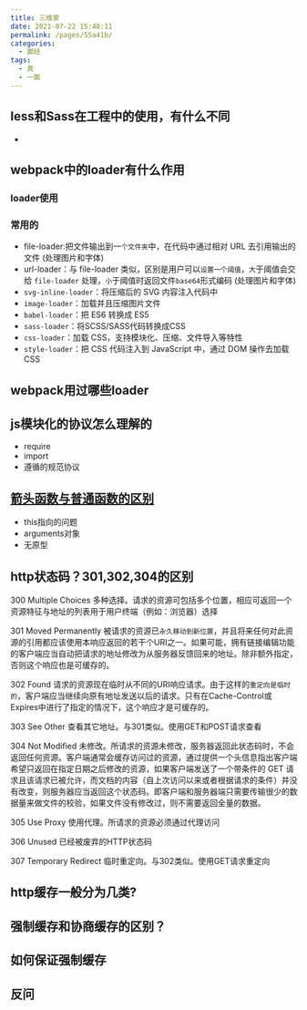 ```yaml
---
title: 三维家
date: 2021-07-22 15:40:11
permalink: /pages/55a41b/
categories:
  - 面经
tags:
  - 真
  - 一面
---
```


## less和Sass在工程中的使用，有什么不同

- 

## webpack中的loader有什么作用

### loader使用



### 常用的

- file-loader:把文件输出到一`个文件夹`中，在代码中通过相对 URL 去引用输出的文件 (处理图片和字体)
- url-loader：与 file-loader 类似，区别是用户可以`设置一个阈值`，`大`于阈值会交给 `file-loader` 处理，`小`于阈值时返回文件` base64 `形式编码 (处理图片和字体)
- `svg-inline-loader`：将压缩后的 SVG 内容注入代码中
- `image-loader`：加载并且压缩图片文件
- `babel-loader`：把 ES6 转换成 ES5
- `sass-loader`：将SCSS/SASS代码转换成CSS
- `css-loader`：加载 CSS，支持模块化、压缩、文件导入等特性
- `style-loader`：把 CSS 代码注入到 JavaScript 中，通过 DOM 操作去加载 CSS

## webpack用过哪些loader 

## js模块化的协议怎么理解的

- require
- import 
- 遵循的规范协议

## [箭头函数与普通函数的区别](/pages/d27411/)

- this指向的问题
- arguments对象
- 无原型

## http状态码？301,302,304的区别

300  Multiple Choices  多种选择。请求的资源可包括多个位置，相应可返回一个资源特征与地址的列表用于用户终端（例如：浏览器）选择

301 Moved Permanently 被请求的资源已`永久移动到新位置`，并且将来任何对此资源的引用都应该使用本响应返回的若干个URI之一。如果可能，拥有链接编辑功能的客户端应当自动把请求的地址修改为从服务器反馈回来的地址。除非额外指定，否则这个响应也是可缓存的。

302 Found 请求的资源现在临时从不同的URI响应请求。由于这样的`重定向是临时的`，客户端应当继续向原有地址发送以后的请求。只有在Cache-Control或Expires中进行了指定的情况下，这个响应才是可缓存的。

303  See Other  查看其它地址。与301类似。使用GET和POST请求查看

304  Not Modified  未修改。所请求的资源未修改，服务器返回此状态码时，不会返回任何资源。客户端通常会缓存访问过的资源，通过提供一个头信息指出客户端希望只返回在指定日期之后修改的资源，如果客户端发送了一个带条件的 GET 请求且该请求已被允许，而文档的内容（自上次访问以来或者根据请求的条件）并没有改变，则服务器应当返回这个状态码。即客户端和服务器端只需要传输很少的数据量来做文件的校验，如果文件没有修改过，则不需要返回全量的数据。

305  Use Proxy  使用代理。所请求的资源必须通过代理访问

306  Unused  已经被废弃的HTTP状态码

307  Temporary Redirect  临时重定向。与302类似。使用GET请求重定向

## http缓存一般分为几类?

## 强制缓存和协商缓存的区别？

## 如何保证强制缓存

## 反问

